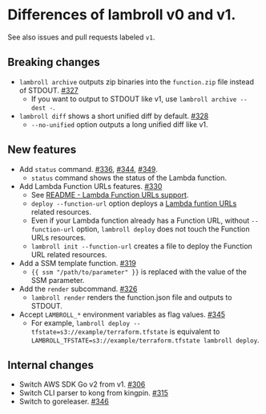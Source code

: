 # Differences of lambroll v0 and v1.

See also issues and pull requests labeled `v1`.

## Breaking changes

- `lambroll archive` outputs zip binaries into the `function.zip` file instead of STDOUT. [#327](https://github.com/fujiwara/lambroll/pull/327)
  - If you want to output to STDOUT like v1, use `lambroll archive --dest -`.
- `lambroll diff` shows a short unified diff by default. [#328](https://github.com/fujiwara/lambroll/pull/328)
  - `--no-unified` option outputs a long unified diff like v1.

## New features

- Add `status` command. [#336](https://github.com/fujiwara/lambroll/pull/336), [#344](https://github.com/fujiwara/lambroll/pull/344), [#349](https://github.com/fujiwara/lambroll/pull/349).
  - `status` command shows the status of the Lambda function.
- Add Lambda Function URLs features. [#330](https://github.com/fujiwara/lambroll/pull/330)
  - See [README - Lambda Function URLs support](../README.md#lambda-function-urls-support).
  - `deploy --function-url` option deploys a [Lambda funtion URLs](https://docs.aws.amazon.com/lambda/latest/dg/lambda-urls.html) related resources.
  - Even if your Lambda function already has a Function URL, without `--function-url` option, `lambroll deploy` does not touch the Function URLs resources.
  - `lambroll init --function-url` creates a file to deploy the Function URL related resources.
- Add a SSM template function. [#319](https://github.com/fujiwara/lambroll/pull/319)
  - `{{ ssm "/path/to/parameter" }}` is replaced with the value of the SSM parameter.
- Add the `render` subcommand. [#326](https://github.com/fujiwara/lambroll/pull/326)
  - `lambroll render` renders the function.json file and outputs to STDOUT.
- Accept `LAMBROLL_*` environment variables as flag values. [#345](https://github.com/fujiwara/lambroll/pull/345)
  - For example, `lambroll deploy --tfstate=s3://example/terraform.tfstate` is equivalent to `LAMBROLL_TFSTATE=s3://example/terraform.tfstate lambroll deploy`.

## Internal changes

- Switch AWS SDK Go v2 from v1. [#306](https://github.com/fujiwara/lambroll/pull/306)
- Switch CLI parser to kong from kingpin. [#315](https://github.com/fujiwara/lambroll/pull/315)
- Switch to goreleaser. [#346](https://github.com/fujiwara/lambroll/pull/346)
